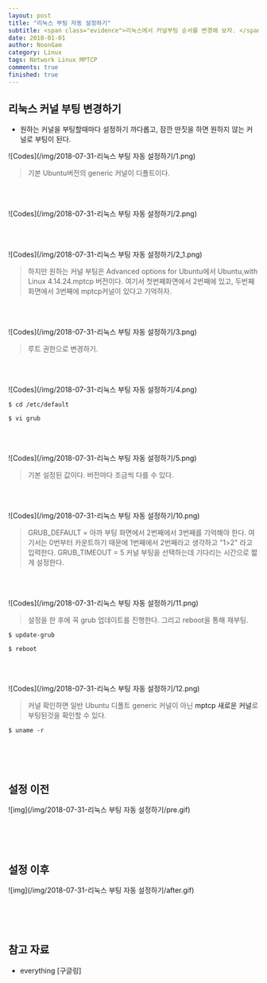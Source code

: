 ```yaml
---
layout: post
title: "리눅스 부팅 자동 설정하기"
subtitle: <span class="evidence">리눅스에서 커널부팅 순서를 변경해 보자. </span>
date: 2018-01-01
author: NoonGam
category: Linux
tags: Network Linux MPTCP
comments: true
finished: true
---
```




## 리눅스 커널 부팅 변경하기


- 원하는 커널을 부팅할때마다 설정하기 까다롭고, 잠깐 딴짓을 하면 원하지 않는 커널로 부팅이 된다.<br>

![Codes](/img/2018-07-31-리눅스 부팅 자동 설정하기/1.png)

> 기본 Ubuntu버전의 generic 커널이 디폴트이다.

<br><br>

![Codes](/img/2018-07-31-리눅스 부팅 자동 설정하기/2.png)

<br><br>

![Codes](/img/2018-07-31-리눅스 부팅 자동 설정하기/2_1.png)

> 하지만 원하는 커널 부팅은 Advanced options for Ubuntu에서
Ubuntu,with Linux 4.14.24.mptcp 버전이다.
여기서 첫번째화면에서 2번째에 있고, 두번째 화면에서 3번째에 mptcp커널이 있다고 기억하자.


<br><br>

![Codes](/img/2018-07-31-리눅스 부팅 자동 설정하기/3.png)
> 루트 권한으로 변경하기.

<br><br>

![Codes](/img/2018-07-31-리눅스 부팅 자동 설정하기/4.png)


```
$ cd /etc/default
```

```
$ vi grub
```

<br><br>


![Codes](/img/2018-07-31-리눅스 부팅 자동 설정하기/5.png)
> 기본 설정된 값이다. 버전마다 조금씩 다를 수 있다.

<br><br>

![Codes](/img/2018-07-31-리눅스 부팅 자동 설정하기/10.png)
> GRUB_DEFAULT = 아까 부팅 화면에서 2번째에서 3번째를 기억해야 한다. 여기서는 0번부터 카운트하기 때문에 1번째에서 2번째라고 생각하고 "1>2" 라고 입력한다.
GRUB_TIMEOUT = 5  커널 부팅을 선택하는데 기다리는 시간으로 짧게 설정한다.

<br><br>

![Codes](/img/2018-07-31-리눅스 부팅 자동 설정하기/11.png)

> 설정을 한 후에 꼭 grub 업데이트를 진행한다. 그리고 reboot을 통해 재부팅.

```
$ update-grub
```

```
$ reboot
```


<br><br>

![Codes](/img/2018-07-31-리눅스 부팅 자동 설정하기/12.png)

> 커널 확인하면 일반 Ubuntu 디폴트 generic 커널이 아닌 <a> mptcp 새로운 커널</a>로 부팅된것을 확인할 수 있다.

```
$ uname -r
```


<br><br><br>

## 설정 이전


![img](/img/2018-07-31-리눅스 부팅 자동 설정하기/pre.gif)


<br><br><br>

## 설정 이후


![img](/img/2018-07-31-리눅스 부팅 자동 설정하기/after.gif)




<br><br><br>

## 참고 자료

* everything [구글링]
